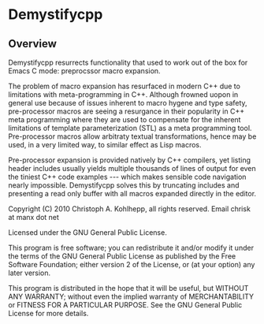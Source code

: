 # Demystifycpp  


## Overview


Demystifycpp resurrects functionality that used to work out of the box for 
Emacs C mode: preprocssor macro expansion. 

The problem of macro expansion has resurfaced in modern C++ due to limitations
with meta-programming in C++. Although frowned uopon in general use because of
issues inherent to macro hygene and type safety, pre-processor macros
are seeing a resurgance in their popularity in C++ meta programming where 
they are used to compensate for the inherent limitations of template parameterization 
(STL) as a meta programming tool. Pre-processor macros allow arbitraty textual
transformations, hence may be used, in a very limited way, to similar effect as Lisp macros.

Pre-processor expansion is provided natively by C++ compilers, yet listing header
includes usually yields multiple thousands of lines of output for even
the tiniest C++ code examples --- which makes sensible code navigation nearly impossible.
Demystifycpp solves this by truncating includes and presenting a read only buffer
with all macros expanded directly in the editor. 

Copyright (C) 2010 Christoph A. Kohlhepp, all rights reserved.
Email chrisk at manx dot net

Licensed under the GNU General Public License.

This program is free software; you can redistribute it and/or modify
it under the terms of the GNU General Public License as published by
the Free Software Foundation; either version 2 of the License, or
(at your option) any later version.

This program is distributed in the hope that it will be useful,
but WITHOUT ANY WARRANTY; without even the implied warranty of
MERCHANTABILITY or FITNESS FOR A PARTICULAR PURPOSE. See the
GNU General Public License for more details.


